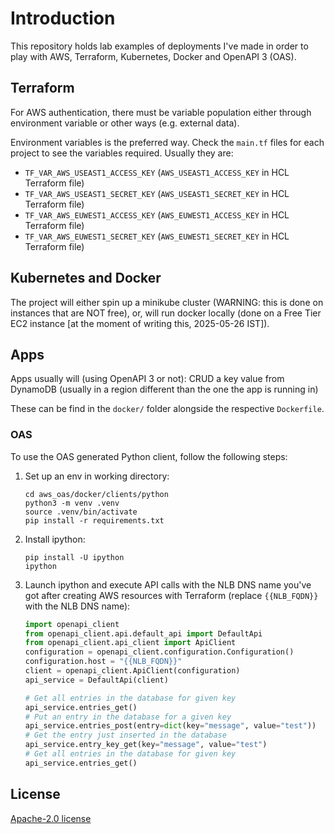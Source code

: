 # Introduction

This repository holds lab examples of deployments I've made in order to play with AWS, Terraform, Kubernetes, Docker and OpenAPI 3 (OAS).

## Terraform

For AWS authentication, there must be variable population either through environment variable or other ways (e.g. external data).

Environment variables is the preferred way. Check the `main.tf` files for each project to see the variables required. Usually they are:

* `TF_VAR_AWS_USEAST1_ACCESS_KEY` (`AWS_USEAST1_ACCESS_KEY` in HCL Terraform file)
* `TF_VAR_AWS_USEAST1_SECRET_KEY` (`AWS_USEAST1_SECRET_KEY` in HCL Terraform file)
* `TF_VAR_AWS_EUWEST1_ACCESS_KEY` (`AWS_EUWEST1_ACCESS_KEY` in HCL Terraform file)
* `TF_VAR_AWS_EUWEST1_SECRET_KEY` (`AWS_EUWEST1_SECRET_KEY` in HCL Terraform file)

## Kubernetes and Docker

The project will either spin up a minikube cluster (WARNING: this is done on instances that are NOT free), or, will run docker locally (done on a Free Tier EC2 instance [at the moment of writing this, 2025-05-26 IST]).

## Apps

Apps usually will (using OpenAPI 3 or not): CRUD a key value from DynamoDB (usually in a region different than the one the app is running in)

These can be find in the `docker/` folder alongside the respective `Dockerfile`.

### OAS

To use the OAS generated Python client, follow the following steps:

1. Set up an env in working directory:
   ```console
   cd aws_oas/docker/clients/python
   python3 -m venv .venv
   source .venv/bin/activate
   pip install -r requirements.txt
   ```
1. Install ipython:
   ```console
   pip install -U ipython
   ipython
   ```
1. Launch ipython and execute API calls with the NLB DNS name you've got after creating AWS resources with Terraform (replace `{{NLB_FQDN}}` with the NLB DNS name):
   ```python
   import openapi_client
   from openapi_client.api.default_api import DefaultApi
   from openapi_client.api_client import ApiClient
   configuration = openapi_client.configuration.Configuration()
   configuration.host = "{{NLB_FQDN}}"
   client = openapi_client.ApiClient(configuration)
   api_service = DefaultApi(client)
   ```
   ```python
   # Get all entries in the database for given key
   api_service.entries_get()
   # Put an entry in the database for a given key
   api_service.entries_post(entry=dict(key="message", value="test"))
   # Get the entry just inserted in the database
   api_service.entry_key_get(key="message", value="test")
   # Get all entries in the database for given key
   api_service.entries_get()
   ```

## License

[Apache-2.0 license](https://raw.githubusercontent.com/alghe-global/terraform_labs/refs/heads/master/LICENSE)
